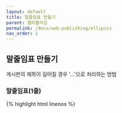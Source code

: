 ```yaml
---
layout: default
title: 말줄임표 만들기
parent: 웹퍼블리싱
permalink: /docs/web-publishing/ellipsis
nav_order: 1
---
```


## **말줄임표 만들기**

게시판의 제목이 길어질 경우 '...'으로 처리하는 방법


### **말줄임표(1줄)**
{% highlight html linenos %}
<!DOCTYPE html>
<html lang="ko">
<head>
	<meta charset="UTF-8">
	<title>말줄임표만들기</title>
	<style>
		body {padding:100px;}
		a {color: #000; text-decoration: none; outline: none}
 		a:hover, a:active {text-decoration: none; color:#000; background-color:#fff;}

		.txt1 { display:block; width:200px; border:1px solid black; padding:0 30px 0 10px; box-sizing:border-box;
			/*줄바꿈처리 : 한줄처리(줄바꿈x)*/
			white-space: nowrap;
			/*튀어나온 것을 없앤다*/
			overflow:hidden;
			/*글자가 넘을 경우 ...만들기*/
			text-overflow:ellipsis;
		}

		.txt2 {  display:block; width:200px; border:1px solid black;  padding:0 30px 0 10px;
            box-sizing:border-box; margin-top:100px;
			white-space:normal; overflow:hidden; text-overflow:ellipsis;
			display:-webkit-box; -webkit-line-clamp:2; -webkit-box-orient:vertical;
		}
	</style>
</head>
<body>	
	<h2>말줄임표 만들기(···)</h2>
	<a href="#" class="txt1">Lorem ipsum dolor sit amet, consectetur adipisicing elit.</a>
	<a href="#" class="txt2">Lorem ipsum dolor sit amet, consectetur adipisicing elit.</a>
</body>
</html>

{% endhighlight %}

### **말줄임표(2줄)**
{% highlight css linenos %}
txt2 {  
    display:block;
    width:200px; 
    border:1px solid black;
    padding:0 30px 0 10px;
    box-sizing:border-box; margin-top:100px;
    white-space:normal; overflow:hidden; text-overflow:ellipsis;
    display:-webkit-box; -webkit-line-clamp:2; -webkit-box-orient:vertical;
}
{% endhighlight %}


### **표식이 있는 말줄임표**



### ***예제 파일 다운로드**